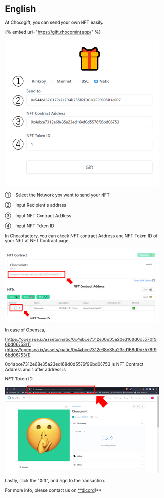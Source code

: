 # English

At Chocogift, you can send your own NFT easily.

{% embed url="https://gift.chocomint.app/" %}

![](../../../.gitbook/assets/image%20%2828%29.png)

①　Select the Network you want to send your NFT

②　Input Recipient's address

③　Input NFT Contract Addless

④　Input NFT Token ID

In Chocofactory, you can check NFT contract Address and NFT Token ID of your NFT at NFT Contract page.

![](../../../.gitbook/assets/image%20%2813%29.png)

In case of Opensea,

[https://opensea.io/assets/matic/0x4abce7312e68e35a23ed168d0d5576f96bd06753/1](https://opensea.io/assets/matic/0x4abce7312e68e35a23ed168d0d5576f96bd06753/1)

0x4abce7312e68e35a23ed168d0d5576f96bd06753 is NFT Contract Address and 1 after address is

NFT Token ID.

![](../../../.gitbook/assets/image%20%2837%29.png)

Lastly, click the "Gift", and sign to the transaction.

For more info, please contact us on [\*\*dicord](https://discord.gg/EaCUBgAu)!\*\*

